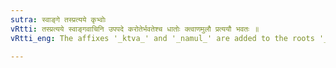 ```yaml
---
sutra: स्वाङ्गे तस्प्रत्यये कृभ्वोः
vRtti: तस्प्रत्यये स्वाङ्गवाचिनि उपपदे करोतेर्भवतेश्च धातोः क्त्वाणमुलौ प्रत्ययौ भवतः ॥
vRtti_eng: The affixes '_ktva_' and '_namul_' are added to the roots '_kri_' (to make) and '_bhu_' (to become), in composition with a word denoting a member of one's own body; when the affix '_tas_' is joined thereto.

---
```

